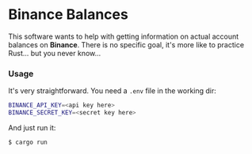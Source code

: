 # Binance Balances
This software wants to help with getting information on actual account balances on __Binance__.
There is no specific goal, it's more like to practice Rust... but you never know...

### Usage

It's very straightforward. You need a `.env` file in the working dir:
```sh
BINANCE_API_KEY=<api key here>
BINANCE_SECRET_KEY=<secret key here>
```

And just run it:
```bash
$ cargo run
```

